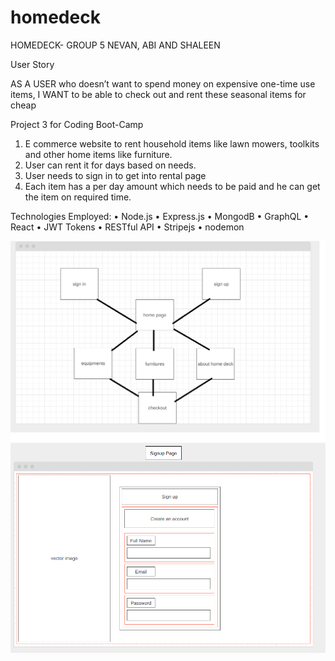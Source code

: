 # homedeck

HOMEDECK- GROUP 5 NEVAN, ABI AND SHALEEN

User Story

AS A USER who doesn’t want to spend money on expensive one-time use items,
I WANT to be able to check out and rent these seasonal items for cheap

Project 3 for Coding Boot-Camp
1.	E commerce website to rent household items like lawn mowers, toolkits and other home items like furniture.
2.	User can rent it for days based on needs.	
3.	User needs to sign in to get into rental page
4.	Each item has a per day amount which needs to be paid and he can get the item on required time.

Technologies Employed:
•	Node.js
•	Express.js
•	MongodB
•	GraphQL
•	React
•	JWT Tokens
•	RESTful API 
•	Stripejs
•	nodemon

![homepage](assets/Portfolio.PNG)
![login](assets/login.PNG)